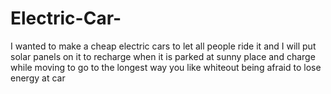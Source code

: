 # Electric-Car-
I wanted to make a cheap electric cars to let all people ride it and I will put solar panels on it to recharge when it is parked at sunny place and charge while moving to go to the longest way you like whiteout being afraid to lose energy at car 
